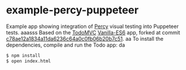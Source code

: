# example-percy-puppeteer

Example app showing integration of [Percy](https://percy.io/) visual testing into Puppeteer tests.
aaasss
Based on the [TodoMVC](https://github.com/tastejs/todomvc)
[Vanilla-ES6](https://github.com/tastejs/todomvc/tree/master/examples/vanilla-es6)
app, forked at commit
[c78ae12a1834a11da6236c64a0c0fb06b20b7c51](https://github.com/tastejs/todomvc/tree/c78ae12a1834a11da6236c64a0c0fb06b20b7c51).
aa
To install the dependencies, compile and run the Todo app:
da
```bash
$ npm install
$ open index.html
```

